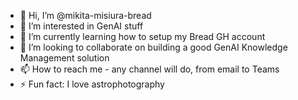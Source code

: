 - 👋 Hi, I’m @mikita-misiura-bread
- 👀 I’m interested in GenAI stuff
- 🌱 I’m currently learning how to setup my Bread GH account
- 💞️ I’m looking to collaborate on building a good GenAI Knowledge Management solution
- 📫 How to reach me - any channel will do, from email to Teams
- ⚡ Fun fact: I love astrophotography

<!---
mikita-misiura-bread/mikita-misiura-bread is a ✨ special ✨ repository because its `README.md` (this file) appears on your GitHub profile.
You can click the Preview link to take a look at your changes.
--->
